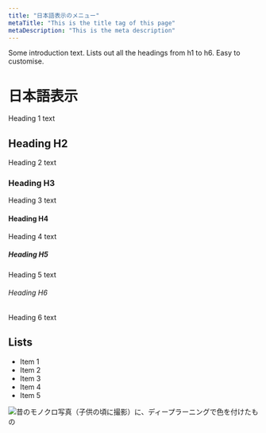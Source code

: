 ```yaml
---
title: "日本語表示のメニュー"
metaTitle: "This is the title tag of this page"
metaDescription: "This is the meta description"
---
```


Some introduction text. Lists out all the headings from h1 to h6. Easy to customise.

# 日本語表示
Heading 1 text

## Heading H2
Heading 2 text

### Heading H3
Heading 3 text

#### Heading H4
Heading 4 text

##### Heading H5
Heading 5 text

###### Heading H6
Heading 6 text

## Lists
- Item 1
- Item 2
- Item 3
- Item 4
- Item 5

![昔のモノクロ写真（子供の頃に撮影）に、ディープラーニングで色を付けたもの](/img/about_me_colorization.jpg)
